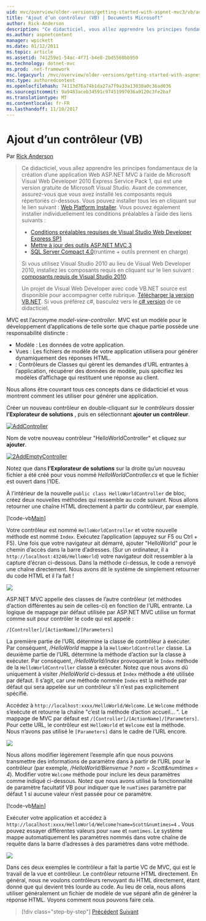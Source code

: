 ```yaml
---
uid: mvc/overview/older-versions/getting-started-with-aspnet-mvc3/vb/adding-a-controller
title: "Ajout d’un contrôleur (VB) | Documents Microsoft"
author: Rick-Anderson
description: "Ce didacticiel, vous allez apprendre les principes fondamentaux de la création d’une application Web ASP.NET MVC à l’aide de Microsoft Visual Web Developer 2010 Express Service Pack 1, qui est en cours..."
ms.author: aspnetcontent
manager: wpickett
ms.date: 01/12/2011
ms.topic: article
ms.assetid: 741259e1-54ac-4f71-b4e8-2bd5560bb950
ms.technology: dotnet-mvc
ms.prod: .net-framework
msc.legacyurl: /mvc/overview/older-versions/getting-started-with-aspnet-mvc3/vb/adding-a-controller
msc.type: authoredcontent
ms.openlocfilehash: 74113d76a74b1da27a7f9a33a13038a0c36ad036
ms.sourcegitcommit: 9a9483aceb34591c97451997036a9120c3fe2baf
ms.translationtype: MT
ms.contentlocale: fr-FR
ms.lasthandoff: 11/10/2017
---
```

<a name="adding-a-controller-vb"></a>Ajout d’un contrôleur (VB)
====================
Par [Rick Anderson](https://github.com/Rick-Anderson)

> Ce didacticiel, vous allez apprendre les principes fondamentaux de la création d’une application Web ASP.NET MVC à l’aide de Microsoft Visual Web Developer 2010 Express Service Pack 1, qui est une version gratuite de Microsoft Visual Studio. Avant de commencer, assurez-vous que vous avez installé les composants requis répertoriés ci-dessous. Vous pouvez installer tous les en cliquant sur le lien suivant : [Web Platform Installer](https://www.microsoft.com/web/gallery/install.aspx?appid=VWD2010SP1Pack). Vous pouvez également installer individuellement les conditions préalables à l’aide des liens suivants :
> 
> - [Conditions préalables requises de Visual Studio Web Developer Express SP1](https://www.microsoft.com/web/gallery/install.aspx?appid=VWD2010SP1Pack)
> - [Mettre à jour des outils ASP.NET MVC 3](https://www.microsoft.com/web/gallery/install.aspx?appsxml=&amp;appid=MVC3)
> - [SQL Server Compact 4.0](https://www.microsoft.com/web/gallery/install.aspx?appid=SQLCE;SQLCEVSTools_4_0)(runtime + outils prennent en charge)
> 
> Si vous utilisez Visual Studio 2010 au lieu de Visual Web Developer 2010, installez les composants requis en cliquant sur le lien suivant : [composants requis de Visual Studio 2010](https://www.microsoft.com/web/gallery/install.aspx?appsxml=&amp;appid=VS2010SP1Pack).
> 
> Un projet de Visual Web Developer avec code VB.NET source est disponible pour accompagner cette rubrique. [Télécharger la version VB.NET](https://code.msdn.microsoft.com/Introduction-to-MVC-3-10d1b098). Si vous préférez c#, basculez vers le [c# version](../cs/adding-a-controller.md) de ce didacticiel.


MVC est l’acronyme *model-view-controller*. MVC est un modèle pour le développement d’applications de telle sorte que chaque partie possède une responsabilité distincte :

- Modèle : Les données de votre application.
- Vues : Les fichiers de modèle de votre application utilisera pour générer dynamiquement des réponses HTML.
- : Contrôleurs de Classes qui gèrent les demandes d’URL entrantes à l’application, récupérer des données de modèle, puis spécifiez les modèles d’affichage qui restituent une réponse au client.

Nous allons être couvrant tous ces concepts dans ce didacticiel et vous montrent comment les utiliser pour générer une application.

Créer un nouveau contrôleur en double-cliquant sur le *contrôleurs* dossier **l’Explorateur de solutions** , puis en sélectionnant **ajouter un contrôleur**.

[![AddController](adding-a-controller/_static/image2.png "AddController")](adding-a-controller/_static/image1.png)

Nom de votre nouveau contrôleur &quot;HelloWorldController&quot; et cliquez sur **ajouter**.

[![2AddEmptyController](adding-a-controller/_static/image4.png "2AddEmptyController")](adding-a-controller/_static/image3.png)

Notez que dans **l’Explorateur de solutions** sur la droite qu’un nouveau fichier a été créé pour vous nommé *HelloWorldController.cs* et que le fichier est ouvert dans l’IDE.

À l’intérieur de la nouvelle `public class HelloWorldController` de bloc, créez deux nouvelles méthodes qui ressemble au code suivant. Nous allons retourner une chaîne HTML directement à partir du contrôleur, par exemple.

[!code-vb[Main](adding-a-controller/samples/sample1.vb)]

Votre contrôleur est nommé `HelloWorldController` et votre nouvelle méthode est nommé `Index`. Exécutez l’application (appuyez sur F5 ou Ctrl + F5). Une fois que votre navigateur ait démarré, ajouter &quot;HelloWorld&quot; pour le chemin d’accès dans la barre d’adresses. (Sur un ordinateur, il a `http://localhost:43246/HelloWorld`) votre navigateur doit ressembler à la capture d’écran ci-dessous. Dans la méthode ci-dessus, le code a renvoyé une chaîne directement. Nous avons dit le système de simplement retourner du code HTML et il l’a fait !

![](adding-a-controller/_static/image5.png)

ASP.NET MVC appelle des classes de l’autre contrôleur (et méthodes d’action différentes au sein de celles-ci) en fonction de l’URL entrante. La logique de mappage par défaut utilisée par ASP.NET MVC utilise un format comme suit pour contrôler le code qui est appelé :

`/[Controller]/[ActionName]/[Parameters]`

La première partie de l’URL détermine la classe de contrôleur à exécuter. Par conséquent, */HelloWorld* mappe à la `HelloWorldController` classe. La deuxième partie de l’URL détermine la méthode d’action sur la classe à exécuter. Par conséquent, */HelloWorld/Index* provoquerait le `Index` méthode de la `HelloWorldController` classe à exécuter. Notez que nous avons dû uniquement à visiter */HelloWorld* ci-dessus et `Index` méthode a été utilisée par défaut. Il s’agit, car une méthode nommée `Index` est la méthode par défaut qui sera appelée sur un contrôleur s’il n’est pas explicitement spécifié.

Accédez à `http://localhost:xxxx/HelloWorld/Welcome`. Le `Welcome` méthode s’exécute et retourne la chaîne &quot;c’est la méthode d’action accueil... &quot;. Le mappage de MVC par défaut est `/[Controller]/[ActionName]/[Parameters]`. Pour cette URL, le contrôleur est `HelloWorld` et `Welcome` est la méthode. Nous n’avons pas utilisé le `[Parameters]` dans le cadre de l’URL encore.

![](adding-a-controller/_static/image6.png)

Nous allons modifier légèrement l’exemple afin que nous pouvons transmettre des informations de paramètre dans à partir de l’URL pour le contrôleur (par exemple, */HelloWorld/Bienvenue ? nom = Scott&amp;numtimes = 4*). Modifier votre `Welcome` méthode pour inclure les deux paramètres comme indiqué ci-dessous. Notez que nous avons utilisé la fonctionnalité de paramètre facultatif VB pour indiquer que le `numTimes` paramètre par défaut 1 si aucune valeur n’est passée pour ce paramètre.

[!code-vb[Main](adding-a-controller/samples/sample2.vb)]

Exécuter votre application et accédez à `http://localhost:xxxx/HelloWorld/Welcome?name=Scott&numtimes=4` **.** Vous pouvez essayer différentes valeurs pour `name` et `numtimes`. Le système mappe automatiquement les paramètres nommés dans votre chaîne de requête dans la barre d’adresses à des paramètres dans votre méthode.

![](adding-a-controller/_static/image7.png)

Dans ces deux exemples le contrôleur a fait la partie VC de MVC, qui est le travail de la vue et contrôleur. Le contrôleur retourne HTML directement. En général, nous ne voulons contrôleurs renvoyant du HTML directement, étant donné que qui devient très lourde au code. Au lieu de cela, nous allons utiliser généralement un fichier de modèle de vue séparé afin de générer la réponse HTML. Voyons comment nous pouvons faire cela.

>[!div class="step-by-step"]
[Précédent](intro-to-aspnet-mvc-3.md)
[Suivant](adding-a-view.md)
